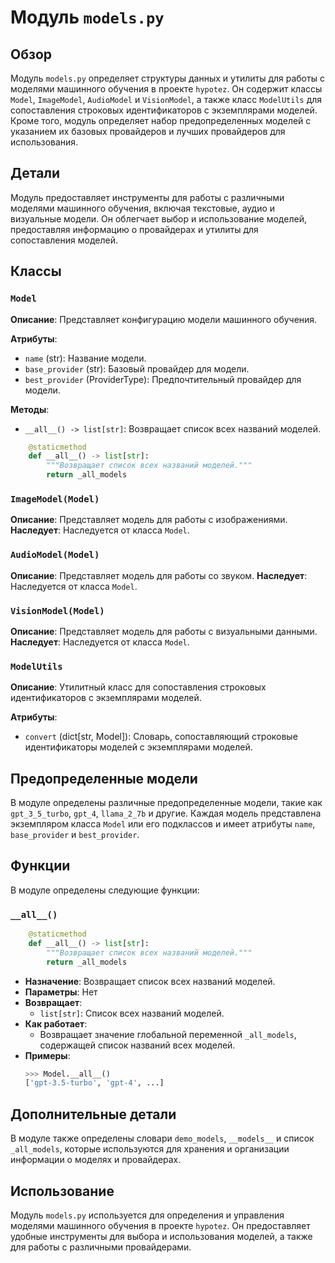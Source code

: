 # Модуль `models.py`

## Обзор

Модуль `models.py` определяет структуры данных и утилиты для работы с моделями машинного обучения в проекте `hypotez`. Он содержит классы `Model`, `ImageModel`, `AudioModel` и `VisionModel`, а также класс `ModelUtils` для сопоставления строковых идентификаторов с экземплярами моделей. Кроме того, модуль определяет набор предопределенных моделей с указанием их базовых провайдеров и лучших провайдеров для использования.

## Детали

Модуль предоставляет инструменты для работы с различными моделями машинного обучения, включая текстовые, аудио и визуальные модели. Он облегчает выбор и использование моделей, предоставляя информацию о провайдерах и утилиты для сопоставления моделей.

## Классы

### `Model`

**Описание**:
Представляет конфигурацию модели машинного обучения.

**Атрибуты**:
- `name` (str): Название модели.
- `base_provider` (str): Базовый провайдер для модели.
- `best_provider` (ProviderType): Предпочтительный провайдер для модели.

**Методы**:
- `__all__() -> list[str]`: Возвращает список всех названий моделей.
```python
    @staticmethod
    def __all__() -> list[str]:
        """Возвращает список всех названий моделей."""
        return _all_models
```

### `ImageModel(Model)`

**Описание**:
Представляет модель для работы с изображениями.
**Наследует**:
Наследуется от класса `Model`.

### `AudioModel(Model)`

**Описание**:
Представляет модель для работы со звуком.
**Наследует**:
Наследуется от класса `Model`.

### `VisionModel(Model)`

**Описание**:
Представляет модель для работы с визуальными данными.
**Наследует**:
Наследуется от класса `Model`.

### `ModelUtils`

**Описание**:
Утилитный класс для сопоставления строковых идентификаторов с экземплярами моделей.

**Атрибуты**:
- `convert` (dict[str, Model]): Словарь, сопоставляющий строковые идентификаторы моделей с экземплярами моделей.

## Предопределенные модели

В модуле определены различные предопределенные модели, такие как `gpt_3_5_turbo`, `gpt_4`, `llama_2_7b` и другие. Каждая модель представлена экземпляром класса `Model` или его подклассов и имеет атрибуты `name`, `base_provider` и `best_provider`.

## Функции

В модуле определены следующие функции:

### `__all__()`

```python
    @staticmethod
    def __all__() -> list[str]:
        """Возвращает список всех названий моделей."""
        return _all_models
```
- **Назначение**: Возвращает список всех названий моделей.
- **Параметры**: Нет
- **Возвращает**:
    - `list[str]`: Список всех названий моделей.
- **Как работает**:
    - Возвращает значение глобальной переменной `_all_models`, содержащей список названий всех моделей.
- **Примеры**:
   ```python
   >>> Model.__all__()
   ['gpt-3.5-turbo', 'gpt-4', ...]
   ```

## Дополнительные детали

В модуле также определены словари `demo_models`, `__models__` и список `_all_models`, которые используются для хранения и организации информации о моделях и провайдерах.

## Использование

Модуль `models.py` используется для определения и управления моделями машинного обучения в проекте `hypotez`. Он предоставляет удобные инструменты для выбора и использования моделей, а также для работы с различными провайдерами.
